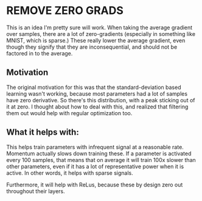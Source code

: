 # REMOVE ZERO GRADS
This is an idea I'm pretty sure will work. When taking the average gradient over samples, there are a lot of zero-gradients (especially in something like MNIST, which is sparse.) These really lower the average gradient, even though they signify that they are inconsequential, and should not be factored in to the average.

## Motivation
The original motivation for this was that the standard-deviation based learning wasn't working, because most parameters had a lot of samples have zero derivative. So there's this distribution, with a peak sticking out of it at zero. I thought about how to deal with this, and realized that filtering them out would help with regular optimization too. 


## What it helps with:
This helps train parameters with infrequent signal at a reasonable rate. Momentum actually slows down training these. If a parameter is activated every 100 samples, that means that on average it will train 100x slower than other parameters, even if it has a lot of representative power when it is active. In other words, it helps with sparse signals.

Furthermore, it will help with ReLus, because these by design zero out throughout their layers.
